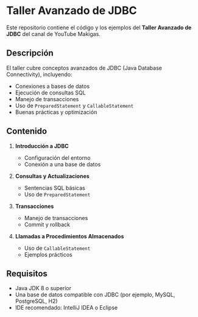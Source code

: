 # Taller Avanzado de JDBC

Este repositorio contiene el código y los ejemplos del **Taller Avanzado de JDBC** del canal de YouTube Makigas.

## Descripción

El taller cubre conceptos avanzados de JDBC (Java Database Connectivity), incluyendo:

- Conexiones a bases de datos
- Ejecución de consultas SQL
- Manejo de transacciones
- Uso de `PreparedStatement` y `CallableStatement`
- Buenas prácticas y optimización

## Contenido

1. **Introducción a JDBC**
   - Configuración del entorno
   - Conexión a una base de datos

2. **Consultas y Actualizaciones**
   - Sentencias SQL básicas
   - Uso de `PreparedStatement`

3. **Transacciones**
   - Manejo de transacciones
   - Commit y rollback

4. **Llamadas a Procedimientos Almacenados**
   - Uso de `CallableStatement`
   - Ejemplos prácticos

## Requisitos

- Java JDK 8 o superior
- Una base de datos compatible con JDBC (por ejemplo, MySQL, PostgreSQL, H2)
- IDE recomendado: IntelliJ IDEA o Eclipse
